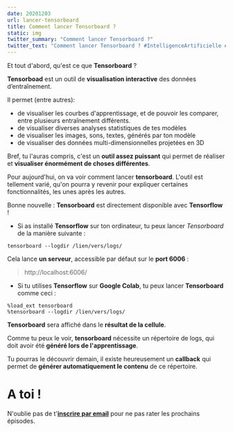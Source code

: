 ```yaml
---
date: 20201203
url: lancer-tensorboard
title: Comment lancer Tensorboard ?
static: img
twitter_summary: "Comment lancer Tensorboard ?"
twitter_text: "Comment lancer Tensorboard ? #IntelligenceArtificielle #IA #Deeplearning #tensorflow #tensorboard #python #fr #multijunet"
---
```


Et tout d'abord, qu'est ce que **Tensorboard** ?

**Tensorboad** est un outil de **visualisation interactive** des données d’entraînement.

Il permet (entre autres):
* de visualiser les courbes d'apprentissage, et de pouvoir les comparer, entre plusieurs entraînement différents.
* de visualiser diverses analyses statistiques de tes modèles
* de visualiser les images, sons, textes, générés par ton modèle
* de visualiser des données multi-dimensionnelles projetées en 3D

Bref, tu l'auras compris, c'est un **outil assez puissant** qui permet de réaliser et **visualiser énormément de choses différentes**.

Pour aujourd'hui, on va voir comment lancer **tensorboard**. L'outil est tellement varié, qu'on pourra y revenir pour expliquer certaines fonctionnalités, les unes après les autres.

Bonne nouvelle : **Tensorboard** est directement disponible avec **Tensorflow** !

* Si as installé **Tensorflow** sur ton ordinateur, tu peux lancer _Tensorboard_ de la manière suivante :

```
tensorboard --logdir /lien/vers/logs/
```

Cela lance **un serveur**, accessible par défaut sur le **port 6006** :

> http://localhost:6006/

* Si tu utilises **Tensorflow** sur **Google Colab**, tu peux lancer **Tensorboard** comme ceci :

```
%load_ext tensorboard
%tensorboard --logdir /lien/vers/logs/
```

**Tensorboard** sera affiché dans le **résultat de la cellule**.

Comme tu peux le voir, **tensorboard** nécessite un répertoire de logs, qui doit avoir été **généré lors de l'apprentissage**.

Tu pourras le découvrir demain, il existe heureusement un **callback** qui permet de **générer automatiquement le contenu** de ce répertoire.

# A toi !

N'oublie pas de t'**[inscrire par email][0]** pour ne pas rater les prochains épisodes.

[0]: {{"page//email.md"|yasifipo}}
